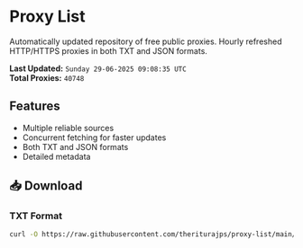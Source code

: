 # Proxy List

Automatically updated repository of free public proxies. Hourly refreshed HTTP/HTTPS proxies in both TXT and JSON formats.

**Last Updated:** `Sunday 29-06-2025 09:08:35 UTC`  
**Total Proxies:** `40748`

## Features
- Multiple reliable sources
- Concurrent fetching for faster updates
- Both TXT and JSON formats
- Detailed metadata

## 📥 Download

### TXT Format
```bash
curl -O https://raw.githubusercontent.com/theriturajps/proxy-list/main/proxies.txt